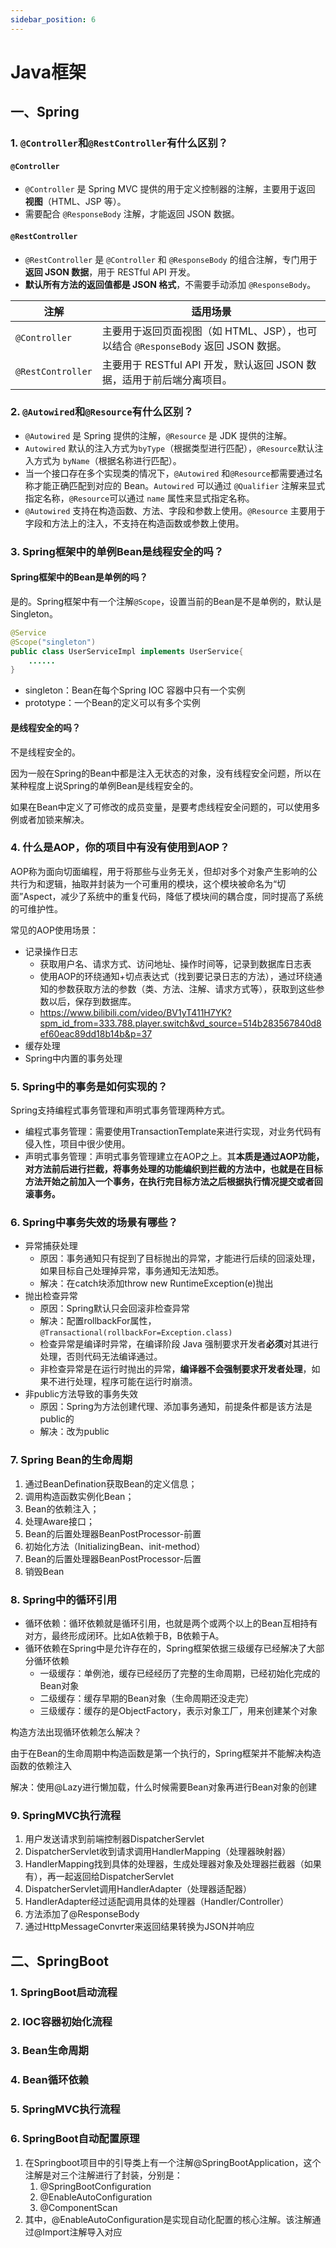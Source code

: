```yaml
---
sidebar_position: 6
---
```


# Java框架

## 一、Spring

### 1. `@Controller`和`@RestController`有什么区别？

####  `@Controller`

- `@Controller` 是 Spring MVC 提供的用于定义控制器的注解，主要用于返回 **视图**（HTML、JSP 等）。
- 需要配合 `@ResponseBody` 注解，才能返回 JSON 数据。

####  `@RestController`

- `@RestController` 是 `@Controller` 和 `@ResponseBody` 的组合注解，专门用于 **返回 JSON 数据**，用于 RESTful API 开发。
- **默认所有方法的返回值都是 JSON 格式**，不需要手动添加 `@ResponseBody`。

| 注解              | 适用场景                                                     |
| ----------------- | ------------------------------------------------------------ |
| `@Controller`     | 主要用于返回页面视图（如 HTML、JSP），也可以结合 `@ResponseBody` 返回 JSON 数据。 |
| `@RestController` | 主要用于 RESTful API 开发，默认返回 JSON 数据，适用于前后端分离项目。 |

### 2. `@Autowired`和`@Resource`有什么区别？

- `@Autowired` 是 Spring 提供的注解，`@Resource` 是 JDK 提供的注解。
- `Autowired` 默认的注入方式为`byType`（根据类型进行匹配），`@Resource`默认注入方式为 `byName`（根据名称进行匹配）。
- 当一个接口存在多个实现类的情况下，`@Autowired` 和`@Resource`都需要通过名称才能正确匹配到对应的 Bean。`Autowired` 可以通过 `@Qualifier` 注解来显式指定名称，`@Resource`可以通过 `name` 属性来显式指定名称。
- `@Autowired` 支持在构造函数、方法、字段和参数上使用。`@Resource` 主要用于字段和方法上的注入，不支持在构造函数或参数上使用。

### 3. Spring框架中的单例Bean是线程安全的吗？

#### Spring框架中的Bean是单例的吗？

是的。Spring框架中有一个注解`@Scope`，设置当前的Bean是不是单例的，默认是Singleton。

```java
@Service
@Scope("singleton")
public class UserServiceImpl implements UserService{
    ......
}
```

- singleton：Bean在每个Spring IOC 容器中只有一个实例
- prototype：一个Bean的定义可以有多个实例

#### 是线程安全的吗？

不是线程安全的。

因为一般在Spring的Bean中都是注入无状态的对象，没有线程安全问题，所以在某种程度上说Spring的单例Bean是线程安全的。

如果在Bean中定义了可修改的成员变量，是要考虑线程安全问题的，可以使用多例或者加锁来解决。

### 4. 什么是AOP，你的项目中有没有使用到AOP？

AOP称为面向切面编程，用于将那些与业务无关，但却对多个对象产生影响的公共行为和逻辑，抽取并封装为一个可重用的模块，这个模块被命名为“切面”Aspect，减少了系统中的重复代码，降低了模块间的耦合度，同时提高了系统的可维护性。

常见的AOP使用场景：

- 记录操作日志
  - 获取用户名、请求方式、访问地址、操作时间等，记录到数据库日志表
  - 使用AOP的环绕通知+切点表达式（找到要记录日志的方法），通过环绕通知的参数获取方法的参数（类、方法、注解、请求方式等），获取到这些参数以后，保存到数据库。
  - https://www.bilibili.com/video/BV1yT411H7YK?spm_id_from=333.788.player.switch&vd_source=514b283567840d8ef60eac89dd18b14b&p=37
- 缓存处理
- Spring中内置的事务处理

### 5. Spring中的事务是如何实现的？

Spring支持编程式事务管理和声明式事务管理两种方式。

- 编程式事务管理：需要使用TransactionTemplate来进行实现，对业务代码有侵入性，项目中很少使用。
- 声明式事务管理：声明式事务管理建立在AOP之上。其**本质是通过AOP功能，对方法前后进行拦截，将事务处理的功能编织到拦截的方法中，也就是在目标方法开始之前加入一个事务，在执行完目标方法之后根据执行情况提交或者回滚事务。**

### 6. Spring中事务失效的场景有哪些？

- 异常捕获处理
  - 原因：事务通知只有捉到了目标抛出的异常，才能进行后续的回滚处理，如果目标自己处理掉异常，事务通知无法知悉。
  - 解决：在catch块添加throw new RuntimeException(e)抛出
- 抛出检查异常
  - 原因：Spring默认只会回滚非检查异常
  - 解决：配置rollbackFor属性，`@Transactional(rollbackFor=Exception.class)`
  - 检查异常是编译时异常，在编译阶段 Java 强制要求开发者**必须**对其进行处理，否则代码无法编译通过。
  - 非检查异常是在运行时抛出的异常，**编译器不会强制要求开发者处理**，如果不进行处理，程序可能在运行时崩溃。
- 非public方法导致的事务失效
  - 原因：Spring为方法创建代理、添加事务通知，前提条件都是该方法是public的
  - 解决：改为public

### 7. Spring Bean的生命周期

1. 通过BeanDefination获取Bean的定义信息；
2. 调用构造函数实例化Bean；
3. Bean的依赖注入；
4. 处理Aware接口；
5. Bean的后置处理器BeanPostProcessor-前置
6. 初始化方法（InitializingBean、init-method）
7. Bean的后置处理器BeanPostProcessor-后置
8. 销毁Bean

### 8. Spring中的循环引用

- 循环依赖：循环依赖就是循环引用，也就是两个或两个以上的Bean互相持有对方，最终形成闭环。比如A依赖于B，B依赖于A。
- 循环依赖在Spring中是允许存在的，Spring框架依据三级缓存已经解决了大部分循环依赖
  - 一级缓存：单例池，缓存已经经历了完整的生命周期，已经初始化完成的Bean对象
  - 二级缓存：缓存早期的Bean对象（生命周期还没走完）
  - 三级缓存：缓存的是ObjectFactory，表示对象工厂，用来创建某个对象

构造方法出现循环依赖怎么解决？

由于在Bean的生命周期中构造函数是第一个执行的，Spring框架并不能解决构造函数的依赖注入

解决：使用@Lazy进行懒加载，什么时候需要Bean对象再进行Bean对象的创建

### 9. SpringMVC执行流程

1. 用户发送请求到前端控制器DispatcherServlet
2. DispatcherServlet收到请求调用HandlerMapping（处理器映射器）
3. HandlerMapping找到具体的处理器，生成处理器对象及处理器拦截器（如果有），再一起返回给DispatcherServlet
4. DispatcherServlet调用HandlerAdapter（处理器适配器）
5. HandlerAdapter经过适配调用具体的处理器（Handler/Controller）
6. 方法添加了@ResponseBody
7. 通过HttpMessageConvrter来返回结果转换为JSON并响应

## 二、SpringBoot

### 1. SpringBoot启动流程





### 2. IOC容器初始化流程



### 3. Bean生命周期



### 4. Bean循环依赖





### 5. SpringMVC执行流程



### 6. SpringBoot自动配置原理

1. 在Springboot项目中的引导类上有一个注解@SpringBootApplication，这个注解是对三个注解进行了封装，分别是：
   1. @SpringBootConfiguration
   2. @EnableAutoConfiguration
   3. @ComponentScan
2. 其中，@EnableAutoConfiguration是实现自动化配置的核心注解。该注解通过@Import注解导入对应

